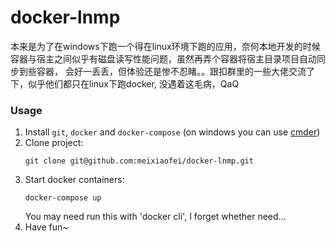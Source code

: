 # docker-lnmp
本来是为了在windows下跑一个得在linux环境下跑的应用，奈何本地开发的时候容器与宿主之间似乎有磁盘读写性能问题，虽然再弄个容器将宿主目录项目自动同步到些容器，
会好一丢丢，但体验还是惨不忍睹。。跟扣群里的一些大佬交流了下，似乎他们都只在linux下跑docker, 没遇着这毛病，QaQ


### Usage
1. Install `git`, `docker` and `docker-compose` (on windows you can use [cmder](http://cmder.net/))
2. Clone project:
    ```
    git clone git@github.com:meixiaofei/docker-lnmp.git
    ```
4. Start docker containers:
    ```
    docker-compose up
    ```
    You may need run this with 'docker cli', I forget whether need...
5. Have fun~
